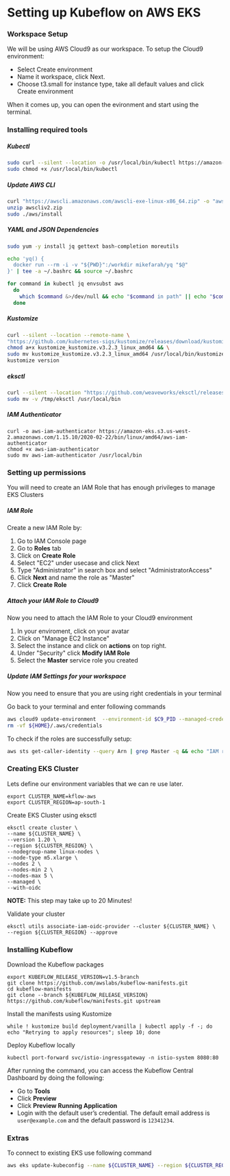 # Setting up Kubeflow on AWS EKS

### Workspace Setup

We will be using AWS Cloud9 as our workspace. To setup the Cloud9 environment:
- Select Create environment
- Name it workspace, click Next.
- Choose t3.small for instance type, take all default values and click Create environment

When it comes up, you can open the evironment and start using the terminal.

### Installing required tools

##### Kubectl
```bash
sudo curl --silent --location -o /usr/local/bin/kubectl https://amazon-eks.s3.us-west-2.amazonaws.com/1.19.6/2021-01-05/bin/linux/amd64/kubectl
sudo chmod +x /usr/local/bin/kubectl
```

##### Update AWS CLI
```bash
curl "https://awscli.amazonaws.com/awscli-exe-linux-x86_64.zip" -o "awscliv2.zip"
unzip awscliv2.zip
sudo ./aws/install
```

##### YAML and JSON Dependencies 
```bash
sudo yum -y install jq gettext bash-completion moreutils
```
```bash
echo 'yq() {
  docker run --rm -i -v "${PWD}":/workdir mikefarah/yq "$@"
}' | tee -a ~/.bashrc && source ~/.bashrc
```
```bash
for command in kubectl jq envsubst aws
  do
    which $command &>/dev/null && echo "$command in path" || echo "$command NOT FOUND"
  done
```

##### Kustomize
```bash
curl --silent --location --remote-name \
"https://github.com/kubernetes-sigs/kustomize/releases/download/kustomize/v3.2.3/kustomize_kustomize.v3.2.3_linux_amd64" && \
chmod a+x kustomize_kustomize.v3.2.3_linux_amd64 && \
sudo mv kustomize_kustomize.v3.2.3_linux_amd64 /usr/local/bin/kustomize
kustomize version
```

##### eksctl
```bash
curl --silent --location "https://github.com/weaveworks/eksctl/releases/latest/download/eksctl_$(uname -s)_amd64.tar.gz" | tar xz -C /tmp
sudo mv -v /tmp/eksctl /usr/local/bin
```

##### IAM Authenticator
```
curl -o aws-iam-authenticator https://amazon-eks.s3.us-west-2.amazonaws.com/1.15.10/2020-02-22/bin/linux/amd64/aws-iam-authenticator
chmod +x aws-iam-authenticator
sudo mv aws-iam-authenticator /usr/local/bin
```

### Setting up permissions

You will need to create an IAM Role that has enough privileges to manage EKS Clusters

##### IAM Role
Create a new IAM Role by:
1. Go to IAM Console page
2. Go to **Roles** tab
3. Click on **Create Role**
4. Select "EC2" under usecase and click Next
5. Type "Administrator" in search box and select "AdministratorAccess"
6. Click **Next** and name the role as "Master"
7. Click **Create Role**

##### Attach your IAM Role to Cloud9
Now you need to attach the IAM Role to your Cloud9 environment

1. In your enviroment, click on your avatar
2. Click on "Manage EC2 Instance"
3. Select the instance and click on **actions** on top right.
4. Under "Security" click **Modify IAM Role**
5. Select the **Master** service role you created
  
##### Update IAM Settings for your workspace

Now you need to ensure that you are using right credentials in your terminal

Go back to your terminal and enter following commands
```bash
aws cloud9 update-environment  --environment-id $C9_PID --managed-credentials-action DISABLE
rm -vf ${HOME}/.aws/credentials
```

To check if the roles are successfully setup:
```bash
aws sts get-caller-identity --query Arn | grep Master -q && echo "IAM role valid" || echo "IAM role NOT valid"
```

### Creating EKS Cluster

Lets define our environment variables that we can re use later.
```
export CLUSTER_NAME=kflow-aws
export CLUSTER_REGION=ap-south-1
```

Create EKS Cluster using eksctl
```
eksctl create cluster \
--name ${CLUSTER_NAME} \
--version 1.20 \
--region ${CLUSTER_REGION} \
--nodegroup-name linux-nodes \
--node-type m5.xlarge \
--nodes 2 \
--nodes-min 2 \
--nodes-max 5 \
--managed \
--with-oidc
```
**NOTE:** This step may take up to 20 Minutes!

Validate your cluster
```
eksctl utils associate-iam-oidc-provider --cluster ${CLUSTER_NAME} \
--region ${CLUSTER_REGION} --approve
```

### Installing Kubeflow

Download the Kubeflow packages
```
export KUBEFLOW_RELEASE_VERSION=v1.5-branch
git clone https://github.com/awslabs/kubeflow-manifests.git
cd kubeflow-manifests
git clone --branch ${KUBEFLOW_RELEASE_VERSION} https://github.com/kubeflow/manifests.git upstream
```

Install the manifests using Kustomize
```
while ! kustomize build deployment/vanilla | kubectl apply -f -; do echo "Retrying to apply resources"; sleep 10; done
```

Deploy Kubeflow locally
```
kubectl port-forward svc/istio-ingressgateway -n istio-system 8080:80
```

After running the command, you can access the Kubeflow Central Dashboard by doing the following:

- Go to **Tools**
- Click **Preview**
- Click **Preview Running Application**
- Login with the default user’s credential. The default email address is `user@example.com` and the default password is `12341234`.

### Extras

To connect to existing EKS use following command

```bash
aws eks update-kubeconfig --name ${CLUSTER_NAME} --region ${CLUSTER_REGION}
```